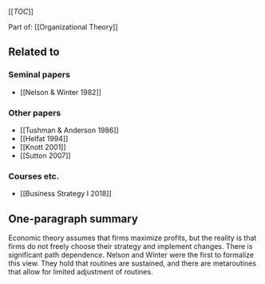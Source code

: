 [[_TOC_]]

Part of: [[Organizational Theory]]

## Related to

### Seminal papers
* [[Nelson & Winter 1982]]

### Other papers
* [[Tushman & Anderson 1986]]
* [[Helfat 1994]]
* [[Knott 2001]]
* [[Sutton 2007]]

### Courses etc.
* [[Business Strategy I 2018]]

## One-paragraph summary
Economic theory assumes that firms maximize profits, but the reality is that firms do not freely choose their strategy and implement changes. There is significant path dependence. Nelson and Winter were the first to formalize this view. They hold that routines are sustained, and there are metaroutines that allow for limited adjustment of routines.